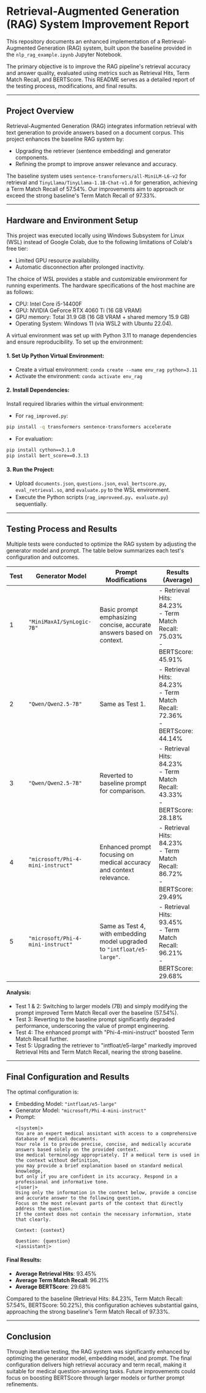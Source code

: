 # Retrieval-Augmented Generation (RAG) System Improvement Report

This repository documents an enhanced implementation of a Retrieval-Augmented Generation (RAG) system, built upon the baseline provided in the `nlp_rag_example.ipynb` Jupyter Notebook. 

The primary objective is to improve the RAG pipeline's retrieval accuracy and answer quality, evaluated using metrics such as Retrieval Hits, Term Match Recall, and BERTScore. This README serves as a detailed report of the testing process, modifications, and final results.

---
## Project Overview

Retrieval-Augmented Generation (RAG) integrates information retrieval with text generation to provide answers based on a document corpus. This project enhances the baseline RAG system by:

- Upgrading the retriever (sentence embedding) and generator components.
- Refining the prompt to improve answer relevance and accuracy.

The baseline system uses `sentence-transformers/all-MiniLM-L6-v2` for retrieval and `TinyLlama/TinyLlama-1.1B-Chat-v1.0` for generation, achieving a Term Match Recall of 57.54%. Our improvements aim to approach or exceed the strong baseline's Term Match Recall of 97.33%.

---
## Hardware and Environment Setup

This project was executed locally using Windows Subsystem for Linux (WSL) instead of Google Colab, due to the following limitations of Colab's free tier:

- Limited GPU resource availability.
- Automatic disconnection after prolonged inactivity.

The choice of WSL provides a stable and customizable environment for running experiments. The hardware specifications of the host machine are as follows:

- CPU: Intel Core i5-14400F
- GPU: NVIDIA GeForce RTX 4060 Ti (16 GB VRAM)
- GPU memory: Total 31.9 GB (16 GB VRAM + shared memory 15.9 GB)
- Operating System: Windows 11 (via WSL2 with Ubuntu 22.04).

A virtual environment was set up with Python 3.11 to manage dependencies and ensure reproducibility. To set up the environment:

#### 1. Set Up Python Virtual Environment:

- Create a virtual environment: `conda create --name env_rag python=3.11`
- Activate the environment: `conda activate env_rag`

#### 2. Install Dependencies:

Install required libraries within the virtual environment:

- For `rag_improved.py`:
```bash
pip install -q transformers sentence-transformers accelerate
```

- For evaluation:
```bash
pip install cython==3.1.0
pip install bert_score==0.3.13
```

#### 3. Run the Project:

- Upload `documents.json`, `questions.json`, `eval_bertscore.py`, `eval_retrieval.so`, and `evaluate.py` to the WSL environment.
- Execute the Python scripts (`rag_improveed.py`、`evaluate.py`) sequentially.

---
## Testing Process and Results

Multiple tests were conducted to optimize the RAG system by adjusting the generator model and prompt. The table below summarizes each test's configuration and outcomes.

|Test|Generator Model|Prompt Modifications|Results (Average)
| --- | --- | --- | --- |
1|`"MiniMaxAI/SynLogic-7B"`|Basic prompt emphasizing concise, accurate answers based on context.|- Retrieval Hits: 84.23% <br>- Term Match Recall: 75.03% <br> - BERTScore: 45.91% <br>
2|`"Qwen/Qwen2.5-7B"`|Same as Test 1.|- Retrieval Hits: 84.23% <br>- Term Match Recall: 72.36% <br> - BERTScore: 44.14% <br>
3|`"Qwen/Qwen2.5-7B"`|Reverted to baseline prompt for comparison.|- Retrieval Hits: 84.23% <br>- Term Match Recall: 43.33% <br> - BERTScore: 28.18% <br>
4|`"microsoft/Phi-4-mini-instruct"`|Enhanced prompt focusing on medical accuracy and context relevance.|- Retrieval Hits: 84.23% <br>- Term Match Recall: 86.72%  <br> - BERTScore: 29.49% <br>
5|`"microsoft/Phi-4-mini-instruct"`|Same as Test 4, with embedding model upgraded to `"intfloat/e5-large"`.|- Retrieval Hits: 93.45% <br>- Term Match Recall: 96.21%  <br> - BERTScore: 29.68% <br>

#### Analysis:

- Test 1 & 2: Switching to larger models (7B) and simply modifying the prompt improved Term Match Recall over the baseline (57.54%).
- Test 3: Reverting to the baseline prompt significantly degraded performance, underscoring the value of prompt engineering.
- Test 4: The enhanced prompt with "Phi-4-mini-instruct" boosted Term Match Recall further.
- Test 5: Upgrading the retriever to "intfloat/e5-large" markedly improved Retrieval Hits and Term Match Recall, nearing the strong baseline.

---
## Final Configuration and Results

The optimal configuration is:

- Embedding Model: `"intfloat/e5-large"`
- Generator Model: `"microsoft/Phi-4-mini-instruct"`
- Prompt:
  ```plain
  <|system|>
  You are an expert medical assistant with access to a comprehensive database of medical documents. 
  Your role is to provide precise, concise, and medically accurate answers based solely on the provided context. 
  Use medical terminology appropriately. If a medical term is used in the context without definition, 
  you may provide a brief explanation based on standard medical knowledge, 
  but only if you are confident in its accuracy. Respond in a professional and informative tone.
  <|user|>
  Using only the information in the context below, provide a concise and accurate answer to the following question. 
  Focus on the most relevant parts of the context that directly address the question. 
  If the context does not contain the necessary information, state that clearly.

  Context: {context}

  Question: {question}
  <|assistant|>
  ```

#### Final Results:

- **Average Retrieval Hits**: 93.45%
- **Average Term Match Recall**: 96.21%
- **Average BERTScore**: 29.68%

Compared to the baseline (Retrieval Hits: 84.23%, Term Match Recall: 57.54%, BERTScore: 50.22%), this configuration achieves substantial gains, approaching the strong baseline's Term Match Recall of 97.33%.

---

## Conclusion

Through iterative testing, the RAG system was significantly enhanced by optimizing the generator model, embedding model, and prompt. The final configuration delivers high retrieval accuracy and term recall, making it suitable for medical question-answering tasks. Future improvements could focus on boosting BERTScore through larger models or further prompt refinements.
